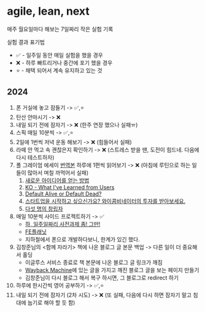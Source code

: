 # agile, lean, next

매주 월요일마다 해보는 7일짜리 작은 실험 기록

실험 결과 표기법
- ✅ - 일주일 동안 매일 실험을 했을 경우
- ❌ - 하루 빠트리거나 중간에 포기 했을 경우
- ⭐ - 채택 되어서 계속 유지하고 있는 것

## 2024
1. 폰 거실에 놓고 잠들기 -> ✅,⭐
2. 탄산 안마시기 -> ❌
3. 내일 되기 전에 잠자기 -> ❌ (한주 연장 했으나 실패ㅠ)
4. 스픽 매일 10분씩 -> ✅,⭐
5. 2일에 1번씩 저녁 운동 해보기 -> ❌ (힘들어서 실패)
6. 라떼 안 먹고 속 괜찮은지 확인하기 -> ❌ (스트레스 받을 땐, 도전이 힘드네. 다음에 다시 테스트하자)
7. 폴 그레이엄 에세이 [번역본](https://docs.google.com/spreadsheets/u/0/d/1ajcwETSpneV2R3IxHVNRTsYZwUlk0heDBsLDPBqVDzw/htmlview) 하루에 1편씩 읽어보기 -> ❌ (아침에 루틴으로 하는 일들이 많아서 며칠 까먹어서 실패)
	1. [새로운 아이디어를 얻는 방법](https://docs.google.com/document/d/1PLQq2lVGiA7Zyj2EbDpFIPNSNmMOZWsiMouuhMdQZ7E/edit?usp=drivesdk)
	2. [KO - What I've Learned from Users](https://docs.google.com/document/d/1N9P9KFXl4S7VO7lfPCqhAq1L_AI1lc3rfJbGR_0zQdI/edit?usp=drivesdk)
	3. [Default Alive or Default Dead?](https://docs.google.com/document/d/1Q2Blu78iTjAJ7-HiCQOHNZFQwiCdDwqigLfV4_zu6GY/edit?usp=drivesdk)
	4. [스타트업을 시작하고 싶으신가요? 와이콤비네이터의 투자를 받아보세요.](https://docs.google.com/document/d/1jQkUHXn02y8g1HJOiPMqTbc4VPDs3zC-ogh92wQV0Ao/edit?usp=drivesdk)
 	5. [다섯 명의 창립자](https://docs.google.com/document/d/17kAfF5GcLtDAua7S7oQW8tZYMXNmbMyn/edit)
8. 매일 10분씩 사이드 프로젝트하기 -> ✅
   - [하, 일주일짜리 사전과제 좀! 그만!](https://velog.io/@laeyoung/%ED%95%98-%EC%9D%BC%EC%A3%BC%EC%9D%BC%EC%A7%9C%EB%A6%AC-%EC%82%AC%EC%A0%84%EA%B3%BC%EC%A0%9C-%EC%A2%80-%EA%B7%B8%EB%A7%8C)
   - [FE플래닛](https://github.com/Laeyoung/fe-planet)
   - 지하철에서 폰으로 개발하다보니, 한계가 있긴 했다.
9. 김창준님의 <함께 자라기> 책에 나온 블로그 글 본문 백업 -> 다른 일이 더 중요해서 홀딩
   - 이글루스 서비스 종료로 책 본문에 나온 블로그 글 링크가 깨짐
   - [Wayback Machine](https://web.archive.org/web/20230615104306/http://agile.egloos.com/)에 있는 글을 가지고 깨진 블로그 글을 보는 페이지 만들기
   - 김창준님이 다시 블로그 해서 복구 하시면, 그 블로그로 redirect 하기
10. 하루에 한시간씩 영어 공부하기 -> ✅,⭐
11. 내일 되기 전에 잠자기 (2차 시도) -> ❌ (또 실패, 다음에 다시 하면 잠자기 말고 침대에 눕기로 해야 할 듯 함)
